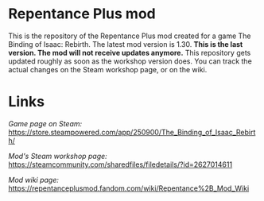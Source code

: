 # Repentance Plus mod
This is the repository of the Repentance Plus mod created for a game The Binding of Isaac: Rebirth. The latest mod version is 1.30. **This is the last version. The mod will not receive updates anymore.**
This repository gets updated roughly as soon as the workshop version does. You can track the actual changes on the Steam workshop page, or on the wiki.

# Links
*Game page on Steam:* https://store.steampowered.com/app/250900/The_Binding_of_Isaac_Rebirth/

*Mod's Steam workshop page:* https://steamcommunity.com/sharedfiles/filedetails/?id=2627014611

*Mod wiki page:* https://repentanceplusmod.fandom.com/wiki/Repentance%2B_Mod_Wiki

